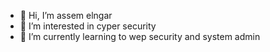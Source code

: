 - 👋 Hi, I’m assem elngar
- 👀 I’m interested in cyper security
- 🌱 I’m currently learning to wep security and system admin

<!---
assemelngar/assemelngar is a ✨ special ✨ repository because its `README.md` (this file) appears on your GitHub profile.
You can click the Preview link to take a look at your changes.
--->
